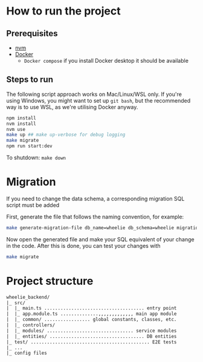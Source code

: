 # How to run the project

## Prerequisites

- [nvm](https://www.freecodecamp.org/news/node-version-manager-nvm-install-guide/)
- [Docker](https://docs.docker.com/desktop/setup/install/windows-install/)
  - `Docker compose` if you install Docker desktop it should be available

## Steps to run

The following script approach works on Mac/Linux/WSL only.
If you're using Windows, you might want to set up `git bash`, but the recommended way
is to use WSL, as we're utilising Docker anyway.

```bash
npm install
nvm install
nvm use
make up ## make up-verbose for debug logging
make migrate
npm run start:dev
```

To shutdown: `make down`

# Migration

If you need to change the data schema, a corresponding migration SQL script must be added

First, generate the file that follows the naming convention, for example:

```bash
make generate-migration-file db_name=wheelie db_schema=wheelie migration_name="update column"
```

Now open the generated file and make your SQL equivalent of your change in the code. After this is done, you can test your changes with

```bash
make migrate
```

# Project structure

```txt
wheelie_backend/
|_ src/
|  |_ main.ts ..................................... entry point
|  |_ app.module.ts ..............,,,,,,,,,,,,, main app module
|  |_ common/ ................. global constants, classes, etc.
|  |_ controllers/
|  |_ modules/ ................................ service modules
|  |_ entities/ ................................... DB entities
|_ test/ ............................................ E2E tests
|_ ...
|_ config files
```
